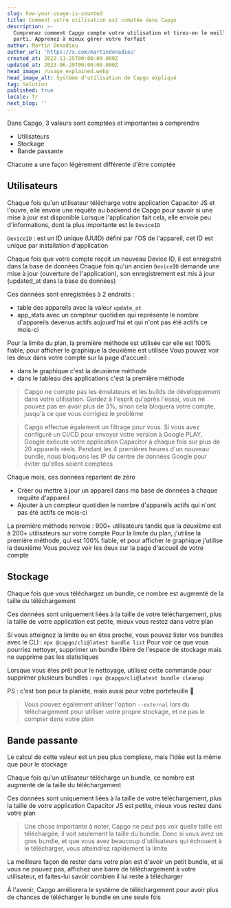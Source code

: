 ```yaml
---
slug: how-your-usage-is-counted
title: Comment votre utilisation est comptée dans Capgo
description: >-
  Comprenez comment Capgo compte votre utilisation et tirez-en le meilleur
  parti. Apprenez à mieux gérer votre forfait
author: Martin Donadieu
author_url: 'https://x.com/martindonadieu'
created_at: 2022-11-25T00:00:00.000Z
updated_at: 2023-06-29T00:00:00.000Z
head_image: /usage_explained.webp
head_image_alt: Système d'utilisation de Capgo expliqué
tag: Solution
published: true
locale: fr
next_blog: ''
---
```


Dans Capgo, 3 valeurs sont comptées et importantes à comprendre
- Utilisateurs
- Stockage
- Bande passante

Chacune a une façon légèrement différente d'être comptée

## Utilisateurs

Chaque fois qu'un utilisateur télécharge votre application Capacitor JS et l'ouvre, elle envoie une requête au backend de Capgo pour savoir si une mise à jour est disponible
Lorsque l'application fait cela, elle envoie peu d'informations, dont la plus importante est le `DeviceID`

`DeviceID` : est un ID unique (UUID) défini par l'OS de l'appareil, cet ID est unique par installation d'application

Chaque fois que votre compte reçoit un nouveau Device ID, il est enregistré dans la base de données
Chaque fois qu'un ancien `DeviceID` demande une mise à jour (ouverture de l'application), son enregistrement est mis à jour (updated_at dans la base de données)

Ces données sont enregistrées à 2 endroits :
- table des appareils avec la valeur `update_at`
- app_stats avec un compteur quotidien qui représente le nombre d'appareils devenus actifs aujourd'hui et qui n'ont pas été actifs ce mois-ci

Pour la limite du plan, la première méthode est utilisée car elle est 100% fiable, pour afficher le graphique la deuxième est utilisée
Vous pouvez voir les deux dans votre compte sur la page d'accueil :
- dans le graphique c'est la deuxième méthode
- dans le tableau des applications c'est la première méthode

> Capgo ne compte pas les émulateurs et les builds de développement dans votre utilisation. Gardez à l'esprit qu'après l'essai, vous ne pouvez pas en avoir plus de 3%, sinon cela bloquera votre compte, jusqu'à ce que vous corrigiez le problème

> Capgo effectue également un filtrage pour vous. Si vous avez configuré un CI/CD pour envoyer votre version à Google PLAY, Google exécute votre application Capacitor à chaque fois sur plus de 20 appareils réels. Pendant les 4 premières heures d'un nouveau bundle, nous bloquons les IP du centre de données Google pour éviter qu'elles soient comptées

Chaque mois, ces données repartent de zéro

- Créer ou mettre à jour un appareil dans ma base de données à chaque requête d'appareil
- Ajouter à un compteur quotidien le nombre d'appareils actifs qui n'ont pas été actifs ce mois-ci

La première méthode renvoie : 900+ utilisateurs
tandis que la deuxième est à 200+ utilisateurs sur votre compte
Pour la limite du plan, j'utilise la première méthode, qui est 100% fiable, et pour afficher le graphique j'utilise la deuxième
Vous pouvez voir les deux sur la page d'accueil de votre compte

## Stockage

Chaque fois que vous téléchargez un bundle, ce nombre est augmenté de la taille du téléchargement

Ces données sont uniquement liées à la taille de votre téléchargement, plus la taille de votre application est petite, mieux vous restez dans votre plan

Si vous atteignez la limite ou en êtes proche, vous pouvez lister vos bundles avec le CLI :
`npx @capgo/cli@latest bundle list`
Pour voir ce que vous pourriez nettoyer, supprimer un bundle libère de l'espace de stockage mais ne supprime pas les statistiques

Lorsque vous êtes prêt pour le nettoyage, utilisez cette commande pour supprimer plusieurs bundles :
`npx @capgo/cli@latest bundle cleanup`

PS : c'est bon pour la planète, mais aussi pour votre portefeuille 💪

> Vous pouvez également utiliser l'option `--external` lors du téléchargement pour utiliser votre propre stockage, et ne pas le compter dans votre plan

## Bande passante

Le calcul de cette valeur est un peu plus complexe, mais l'idée est la même que pour le stockage

Chaque fois qu'un utilisateur télécharge un bundle, ce nombre est augmenté de la taille du téléchargement

Ces données sont uniquement liées à la taille de votre téléchargement, plus la taille de votre application Capacitor JS est petite, mieux vous restez dans votre plan

> Une chose importante à noter, Capgo ne peut pas voir quelle taille est téléchargée, il voit seulement la taille du bundle. Donc si vous avez un gros bundle, et que vous avez beaucoup d'utilisateurs qui échouent à le télécharger, vous atteindrez rapidement la limite

La meilleure façon de rester dans votre plan est d'avoir un petit bundle, et si vous ne pouvez pas, affichez une barre de téléchargement à votre utilisateur, et faites-lui savoir combien il lui reste à télécharger

À l'avenir, Capgo améliorera le système de téléchargement pour avoir plus de chances de télécharger le bundle en une seule fois